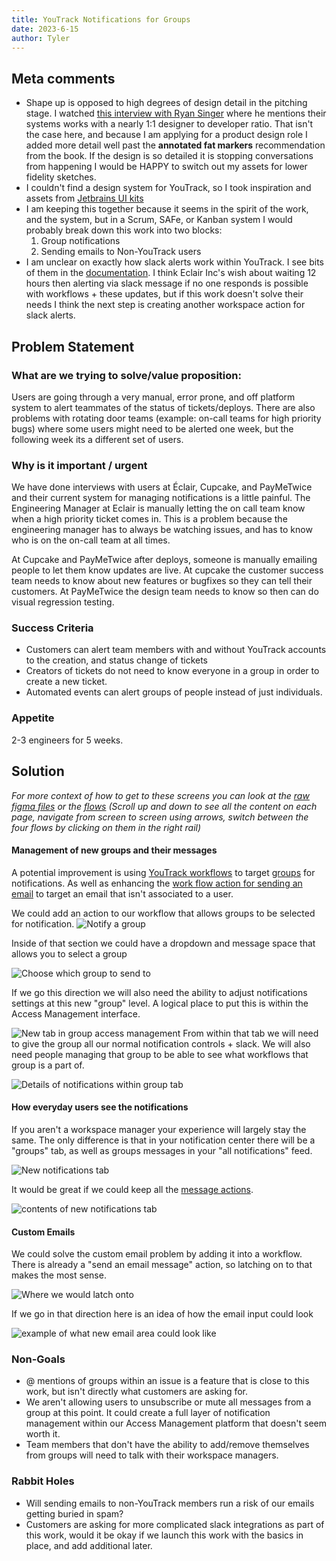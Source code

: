 ```yaml
---
title: YouTrack Notifications for Groups
date: 2023-6-15
author: Tyler
---
```

## Meta comments
- Shape up is opposed to high degrees of design detail in the pitching stage. I watched [this interview with Ryan Singer](https://www.youtube.com/watch?v=h_8M23wVjXk) where he mentions their systems works with a nearly 1:1 designer to developer ratio. That isn't the case here, and because I am applying for a product design role I added more detail well past the **annotated fat markers** recommendation from the book. If the design is so detailed it is stopping conversations from happening I would be HAPPY to switch out my assets for lower fidelity sketches.
- I couldn't find a design system for YouTrack, so I took inspiration and assets from [Jetbrains UI kits](https://www.figma.com/@jetbrains)
- I am keeping this together because it seems in the spirit of the work, and the system, but in a Scrum, SAFe, or Kanban system I would probably break down this work into two blocks:
	1. Group notifications
	2. Sending emails to Non-YouTrack users
- I am unclear on exactly how slack alerts work within YouTrack. I see bits of them in the [documentation](https://www.jetbrains.com/help/youtrack/server/working-with-issues-slack.html#youtrack-app-enable-notifications-slack). I think Eclair Inc's wish about waiting 12 hours then alerting via slack message if no one responds is possible with workflows + these updates, but if this work doesn't solve their needs I think the next step is creating another workspace action for slack alerts. 

## Problem Statement

### What are we trying to solve/value proposition:

Users are going through a very manual, error prone, and off platform system to alert teammates of the status of tickets/deploys.  There are also problems with rotating door teams (example: on-call teams for high priority bugs) where some users might need to be alerted one week, but the following week its a different set of users. 

### Why is it important / urgent

We have done interviews with users at Éclair, Cupcake, and PayMeTwice and their current system for managing notifications is a little painful. The Engineering Manager at Eclair is manually letting the on call team know when a high priority ticket comes in. This is a problem because the engineering manager has to always be watching issues, and has to know who is on the on-call team at all times.

At Cupcake and PayMeTwice after deploys, someone is manually emailing people to let them know updates are live. At cupcake the customer success team needs to know about new features or bugfixes so they can tell their customers. At PayMeTwice the design team needs to know so then can do visual regression testing. 


### Success Criteria

- Customers can alert team members with and without YouTrack accounts to the creation, and status change of tickets
- Creators of tickets do not need to know everyone in a group in order to create a new ticket.
- Automated events can alert groups of people instead of just individuals.


### Appetite

2-3 engineers for 5 weeks.

## Solution
_For more context of how to get to these screens you can look at the [raw figma files](https://www.figma.com/file/r9KexOCwvynQ9ntdTeXCsd/YouTrack-Group-Notification?type=design&node-id=5%3A60&t=pCRDMZQXZg5ypr6K-1) or the [flows](https://www.figma.com/proto/r9KexOCwvynQ9ntdTeXCsd/YouTrack-Group-Notification?type=design&node-id=5-60&scaling=contain&page-id=0%3A1&starting-point-node-id=5%3A60&show-proto-sidebar=1) (Scroll up and down to see all the content on each page, navigate from screen to screen using arrows, switch between the four flows by clicking on them in the right rail)_

#### Management of new groups and their messages

A potential improvement is using [YouTrack workflows](https://www.jetbrains.com/help/youtrack/server/Workflow-Guide.html) to target [groups](https://www.jetbrains.com/help/youtrack/server/Manage-User-Groups.html) for notifications.  As well as enhancing the [work flow action for sending an email](https://www.jetbrains.com/help/youtrack/server/action-rules.html) to target an email that isn't associated to a user.

We could add an action to our workflow that allows groups to be selected for notification.
![Notify a group](/temp/YT-notifyAGroup1.png)

Inside of that section we could have a dropdown and message space that allows you to select a group

![Choose which group to send to](/temp/YT-notifyAGroup3.png)

If we go this direction we will also need the ability to adjust notifications settings at this new "group" level. A logical place to put this is within the Access Management interface.

![New tab in group access management](/temp/YT-accessManagement2.png)
From within that tab we will need to give the group all our normal notification controls + slack. We will also need people managing that group to be able to see what workflows that group is a part of.

![Details of notifications within group tab](/temp/YT-accessManagement3.png)

#### How everyday users see the notifications
If you aren't a workspace manager your experience will largely stay the same. The only difference is that in your notification center there will be a "groups" tab, as well as groups messages in your "all notifications" feed.

![New notifications tab](/temp/YT-notifications2.png)

It would be great if we could keep all the [message actions](https://www.jetbrains.com/help/youtrack/server/notification-center.html#message-actions).

![contents of new notifications tab](/temp/YT-notifications3.png)

#### Custom Emails
We could solve the custom email problem by adding it into a workflow. There is already a "send an email message" action, so latching on to that makes the most sense.

![Where we would latch onto](/temp/YT-customEmail3.png)

If we go in that direction here is an idea of how the email input could look

![example of what new email area could look like](/temp/YT-customEmail4.png)


### Non-Goals

-  @ mentions of groups within an issue is a feature that is close to this work, but isn't directly what customers are asking for.
- We aren't allowing users to unsubscribe or mute all messages from a group at this point. It could create a full layer of notification management within our Access Management platform that doesn't seem worth it.
- Team members that don't have the ability to add/remove themselves from groups will need to talk with their workspace managers.

### Rabbit Holes
- Will sending emails to non-YouTrack members run a risk of our emails getting buried in spam? 
- Customers are asking for more complicated slack integrations as part of this work, would it be okay if we launch this work with the basics in place, and add additional later.
	